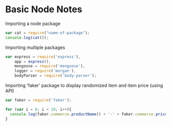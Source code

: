 # Basic Node Notes

Importing a node package
``` JavaScript
var cat = require("name-of-package");
console.log(cat());

```
Importing multiple packages
``` JavaScript
var express = require('express'),
    app = express(),
    mongoose = require('mongoose'),
    logger = require('morgan'),
    bodyParser = require('body-parser');
```
Importing 'faker' package to display randomized item and item price (using API)
``` JavaScript
var faker = require('faker');

for (var i = 0; i < 10; i++){
  console.log(faker.commerce.productName() + '-' + faker.commerse.price());
}
```
